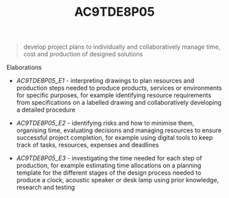 ﻿---
backlinks:
- title: Learning Areas
  url: /sense/Teaching/Curriculum/v9/v9-learning-areas.html
tags: australian-curriculum
title: AC9TDE8P05
type: note
---
> develop project plans to individually and collaboratively manage time, cost and production of designed solutions

Elaborations


- _AC9TDE8P05_E1_ - interpreting drawings to plan resources and production steps needed to produce products, services or environments for specific purposes, for example identifying resource requirements from specifications on a labelled drawing and collaboratively developing a detailed procedure

- _AC9TDE8P05_E2_ - identifying risks and how to minimise them, organising time, evaluating decisions and managing resources to ensure successful project completion, for example using digital tools to keep track of tasks, resources, expenses and deadlines

- _AC9TDE8P05_E3_ - investigating the time needed for each step of production, for example estimating time allocations on a planning template for the different stages of the design process needed to produce a clock, acoustic speaker or desk lamp using prior knowledge, research and testing